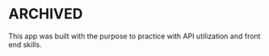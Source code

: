 # ARCHIVED

This app was built with the purpose to practice with API utilization and front end skills.
